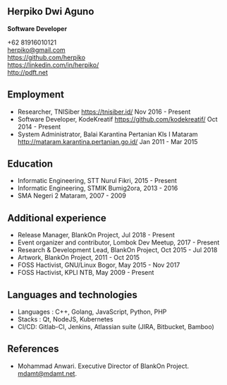## Herpiko Dwi Aguno

**Software Developer**

+62 81916010121<br>
herpiko@gmail.com<br>
https://github.com/herpiko<br>
https://linkedin.com/in/herpiko/<br>
http://pdft.net<br>

## Employment

- Researcher, TNISiber https://tnisiber.id/ Nov 2016 - Present
- Software Developer, KodeKreatif https://github.com/kodekreatif/ Oct 2014 - Present
- System Administrator, Balai Karantina Pertanian Kls I Mataram http://mataram.karantina.pertanian.go.id/ Jan 2011 - Mar 2015

## Education

- Informatic Engineering, STT Nurul Fikri, 2015 - Present
- Informatic Engineering, STMIK Bumig2ora, 2013 - 2016
- SMA Negeri 2 Mataram, 2007 - 2009

## Additional experience

- Release Manager, BlankOn Project, Jul 2018 - Present
- Event organizer and contributor, Lombok Dev Meetup, 2017 - Present
- Research & Development Lead, BlankOn Project, Oct 2015 - Jul 2018
- Artwork, BlankOn Project, 2011 - Oct 2015
- FOSS Hactivist, GNU/Linux Bogor, May 2015 - Nov 2017
- FOSS Hactivist, KPLI NTB, May 2009 - Present

## Languages and technologies

- Languages : C++, Golang, JavaScript, Python, PHP
- Stacks : Qt, NodeJS, Kubernetes
- CI/CD: Gitlab-CI, Jenkins, Atlassian suite (JIRA, Bitbucket, Bamboo)

## References

- Mohammad Anwari. Executive Director of BlankOn Project. mdamt@mdamt.net.
